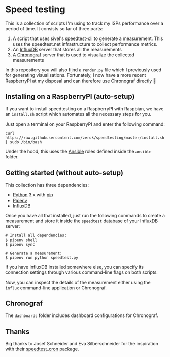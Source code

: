 # Speed testing

This is a collection of scripts I'm using to track my ISPs performance over a
period of time. It consists so far of three parts:

1. A script that uses sivel's
   [speedtest-cli](https://github.com/sivel/speedtest-cli) to generate a
   measurement. This uses the speedtest.net infrastructure to collect
   performance metrics.
2. An [InfluxDB](https://github.com/influxdata/influxdb) server that stores all
   the measurements
3. A [Chronograf](https://github.com/influxdata/chronograf) server that is used
   to visualize the collected measurements

In this repository you will also fijnd a `render.py` file which I previously
used for generating visualisations. Fortunately, I now have a more recent
RaspberryPI at my disposal and can therefore use Chronograf directly 🙂


## Installing on a RaspberryPI (auto-setup)

If you want to install speedtesting on a RaspberryPI with Raspbian, we have an
`install.sh` script which automates all the necessary steps for you.

Just open a terminal on your RaspberryPI and enter the following command:

```
curl https://raw.githubusercontent.com/zerok/speedtesting/master/install.sh | sudo /bin/bash
```

Under the hood, this uses the [Ansible](https://www.ansible.com/) roles defined
inside the `ansible` folder.


## Getting started (without auto-setup)

This collection has three dependencies:

* [Python](https://python.org) 3.x with [pip](https://pip.pypa.io/en/stable/)
* [Pipenv](https://docs.pipenv.org/)
* [InfluxDB](https://www.influxdata.com/time-series-platform/influxdb/)

Once you have all that installed, just run the following commands to create a
measurement and store it inside the `speedtest` database of your InfluxDB
server:

```
# Install all dependencies:
$ pipenv shell
$ pipenv sync

# Generate a measurement:
$ pipenv run python speedtest.py
```

If you have InfluxDB installed somewhere else, you can specify its connection
settings through various command-line flags on both scripts.

Now, you can inspect the details of the measurement either using the `influx`
command-line application or Chronograf.


## Chronograf

The `dashboards` folder includes dashboard configurations for Chronograf.


## Thanks

Big thanks to Josef Schneider and Eva Silberschneider for the inspiration with
their [speedtest_cron](https://gitgud.io/J0s3f/speedtest_cron/) package.
